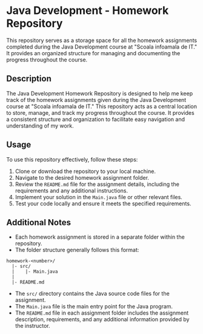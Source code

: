 # Java Development - Homework Repository

This repository serves as a storage space for all the homework assignments completed during the Java Development course at "Scoala infoamala de IT." It provides an organized structure for managing and documenting the progress throughout the course.

## Description

The Java Development Homework Repository is designed to help me keep track of the homework assignments given during the Java Development course at "Scoala infoamala de IT." This repository acts as a central location to store, manage, and track my progress throughout the course. It provides a consistent structure and organization to facilitate easy navigation and understanding of my work.

## Usage

To use this repository effectively, follow these steps:

1. Clone or download the repository to your local machine.
2. Navigate to the desired homework assignment folder.
3. Review the `README.md` file for the assignment details, including the requirements and any additional instructions.
4. Implement your solution in the `Main.java` file or other relevant files.
5. Test your code locally and ensure it meets the specified requirements.


## Additional Notes

- Each homework assignment is stored in a separate folder within the repository.
- The folder structure generally follows this format:
```
homework-<number>/
  |- src/
  |    |- Main.java
  |
  |- README.md
```
- The `src/` directory contains the Java source code files for the assignment.
- The `Main.java` file is the main entry point for the Java program.
- The `README.md` file in each assignment folder includes the assignment description, requirements, and any additional information provided by the instructor.

